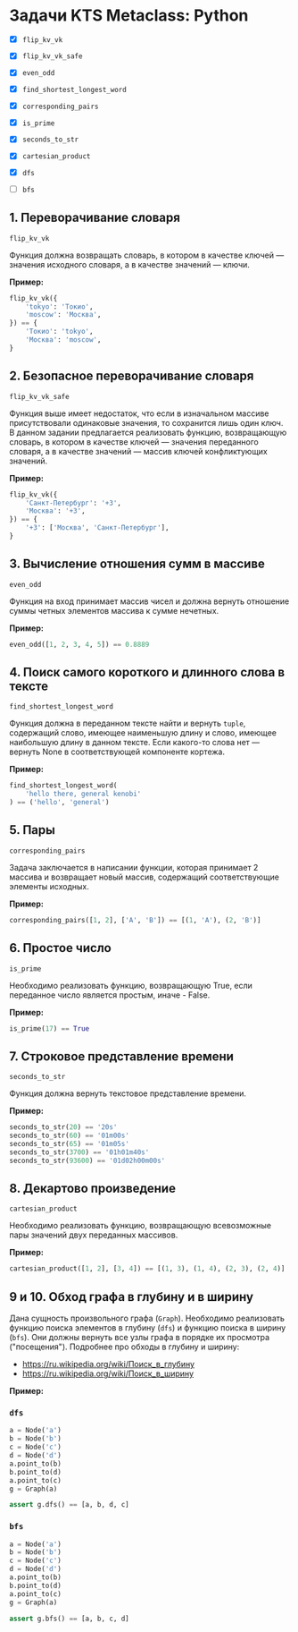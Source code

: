 # Задачи KTS Metaclass: Python

- [x] `flip_kv_vk`
- [x] `flip_kv_vk_safe`
- [x] `even_odd`
- [x] `find_shortest_longest_word`
- [x] `corresponding_pairs`
- [x] `is_prime`
- [x] `seconds_to_str`
- [x] `cartesian_product`
- [x] `dfs`
- [ ] `bfs`


## 1. Переворачивание словаря

`flip_kv_vk`

Функция должна возвращать словарь, в котором в качестве ключей — значения
исходного словаря, а в качестве значений — ключи.

**Пример:**
```python
flip_kv_vk({
    'tokyo': 'Токио',
    'moscow': 'Москва',
}) == {
    'Токио': 'tokyo',
    'Москва': 'moscow',
}
```

## 2. Безопасное переворачивание словаря

`flip_kv_vk_safe`

Функция выше имеет недостаток, что если в изначальном массиве присутствовали одинаковые
значения, то сохранится лишь один ключ. В данном задании предлагается реализовать
функцию, возвращающую словарь, в котором в качестве ключей — значения
переданного словаря, а в качестве значений — массив ключей конфликтующих
значений.

**Пример:**
```python
flip_kv_vk({
    'Санкт-Петербург': '+3',
    'Москва': '+3',
}) == {
    '+3': ['Москва', 'Санкт-Петербург'],
}
```

## 3. Вычисление отношения сумм в массиве

`even_odd`

Функция на вход принимает массив чисел и должна вернуть отношение суммы
четных элементов массива к сумме нечетных.

**Пример:**
```python
even_odd([1, 2, 3, 4, 5]) == 0.8889
```

## 4. Поиск самого короткого и длинного слова в тексте

`find_shortest_longest_word`

Функция должна в переданном тексте найти и вернуть `tuple`, содержащий слово,
имеющее наименьшую длину и слово, имеющее наибольшую длину в данном тексте.
Если какого-то слова нет — вернуть None в соответствующей компоненте кортежа.

**Пример:**
```python
find_shortest_longest_word(
    'hello there, general kenobi'
) == ('hello', 'general')
```

## 5. Пары

`corresponding_pairs`

Задача заключается в написании функции, которая принимает 2 массива и возвращает
новый массив, содержащий соответствующие элементы исходных.

**Пример:**
```python
corresponding_pairs([1, 2], ['A', 'B']) == [(1, 'A'), (2, 'B')]
```


## 6. Простое число

`is_prime`

Необходимо реализовать функцию, возвращающую True, если переданное число
является простым, иначе - False.

**Пример:**
```python
is_prime(17) == True
```

## 7. Строковое представление времени

`seconds_to_str`

Функция должна вернуть текстовое представление времени.

**Пример:**
```python
seconds_to_str(20) == '20s'
seconds_to_str(60) == '01m00s'
seconds_to_str(65) == '01m05s'
seconds_to_str(3700) == '01h01m40s'
seconds_to_str(93600) == '01d02h00m00s'
```

## 8. Декартово произведение

`cartesian_product`

Необходимо реализовать функцию, возвращающую всевозможные пары значений двух
переданных массивов.

**Пример:**
```python
cartesian_product([1, 2], [3, 4]) == [(1, 3), (1, 4), (2, 3), (2, 4)]
```

## 9 и 10. Обход графа в глубину и в ширину

Дана сущность произвольного графа (`Graph`). Необходимо реализовать функцию
поиска элементов в глубину (`dfs`) и функцию поиска в ширину (`bfs`). Они должны
вернуть все узлы графа в порядке их просмотра ("посещения").
Подробнее про обходы в глубину и ширину:

* https://ru.wikipedia.org/wiki/Поиск_в_глубину
* https://ru.wikipedia.org/wiki/Поиск_в_ширину

**Пример:**

### `dfs`
```python
a = Node('a')
b = Node('b')
c = Node('c')
d = Node('d')
a.point_to(b)
b.point_to(d)
a.point_to(c)
g = Graph(a)

assert g.dfs() == [a, b, d, c]
```

### `bfs`
```python
a = Node('a')
b = Node('b')
c = Node('c')
d = Node('d')
a.point_to(b)
b.point_to(d)
a.point_to(c)
g = Graph(a)

assert g.bfs() == [a, b, c, d]
```
